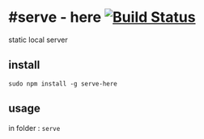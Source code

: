 #serve - here [![Build Status](https://travis-ci.org/vivaxy/here.svg?branch=master)](https://travis-ci.org/vivaxy/here)
====
static local server

## install

`sudo npm install -g serve-here`

## usage

in folder : `serve`